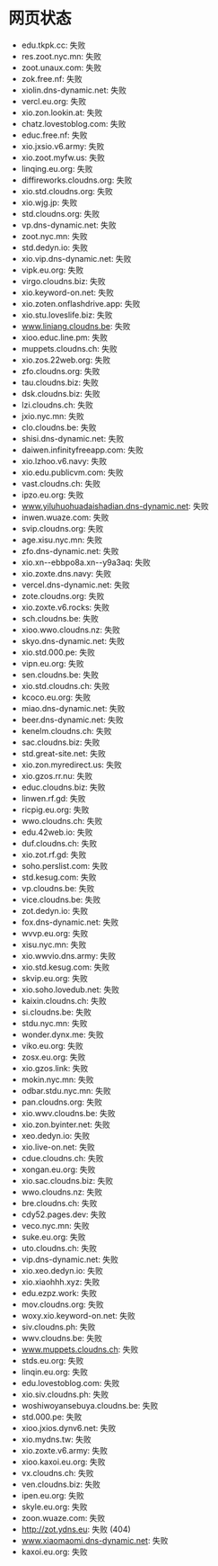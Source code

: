 # 网页状态
- edu.tkpk.cc: 失败
- res.zoot.nyc.mn: 失败
- zoot.unaux.com: 失败
- zok.free.nf: 失败
- xiolin.dns-dynamic.net: 失败
- vercl.eu.org: 失败
- xio.zon.lookin.at: 失败
- chatz.lovestoblog.com: 失败
- educ.free.nf: 失败
- xio.jxsio.v6.army: 失败
- xio.zoot.myfw.us: 失败
- linqing.eu.org: 失败
- diffireworks.cloudns.org: 失败
- xio.std.cloudns.org: 失败
- xio.wjg.jp: 失败
- std.cloudns.org: 失败
- vp.dns-dynamic.net: 失败
- zoot.nyc.mn: 失败
- std.dedyn.io: 失败
- xio.vip.dns-dynamic.net: 失败
- vipk.eu.org: 失败
- virgo.cloudns.biz: 失败
- xio.keyword-on.net: 失败
- xio.zoten.onflashdrive.app: 失败
- xio.stu.loveslife.biz: 失败
- www.liniang.cloudns.be: 失败
- xioo.educ.line.pm: 失败
- muppets.cloudns.ch: 失败
- xio.zos.22web.org: 失败
- zfo.cloudns.org: 失败
- tau.cloudns.biz: 失败
- dsk.cloudns.biz: 失败
- lzi.cloudns.ch: 失败
- jxio.nyc.mn: 失败
- clo.cloudns.be: 失败
- shisi.dns-dynamic.net: 失败
- daiwen.infinityfreeapp.com: 失败
- xio.lzhoo.v6.navy: 失败
- xio.edu.publicvm.com: 失败
- vast.cloudns.ch: 失败
- ipzo.eu.org: 失败
- www.yiluhuohuadaishadian.dns-dynamic.net: 失败
- inwen.wuaze.com: 失败
- svip.cloudns.org: 失败
- age.xisu.nyc.mn: 失败
- zfo.dns-dynamic.net: 失败
- xio.xn--ebbpo8a.xn--y9a3aq: 失败
- xio.zoxte.dns.navy: 失败
- vercel.dns-dynamic.net: 失败
- zote.cloudns.org: 失败
- xio.zoxte.v6.rocks: 失败
- sch.cloudns.be: 失败
- xioo.wwo.cloudns.nz: 失败
- skyo.dns-dynamic.net: 失败
- xio.std.000.pe: 失败
- vipn.eu.org: 失败
- sen.cloudns.be: 失败
- xio.std.cloudns.ch: 失败
- kcoco.eu.org: 失败
- miao.dns-dynamic.net: 失败
- beer.dns-dynamic.net: 失败
- kenelm.cloudns.ch: 失败
- sac.cloudns.biz: 失败
- std.great-site.net: 失败
- xio.zon.myredirect.us: 失败
- xio.gzos.rr.nu: 失败
- educ.cloudns.biz: 失败
- linwen.rf.gd: 失败
- ricpig.eu.org: 失败
- wwo.cloudns.ch: 失败
- edu.42web.io: 失败
- duf.cloudns.ch: 失败
- xio.zot.rf.gd: 失败
- soho.perslist.com: 失败
- std.kesug.com: 失败
- vp.cloudns.be: 失败
- vice.cloudns.be: 失败
- zot.dedyn.io: 失败
- fox.dns-dynamic.net: 失败
- wvvp.eu.org: 失败
- xisu.nyc.mn: 失败
- xio.wwvio.dns.army: 失败
- xio.std.kesug.com: 失败
- skvip.eu.org: 失败
- xio.soho.lovedub.net: 失败
- kaixin.cloudns.ch: 失败
- si.cloudns.be: 失败
- stdu.nyc.mn: 失败
- wonder.dynx.me: 失败
- viko.eu.org: 失败
- zosx.eu.org: 失败
- xio.gzos.link: 失败
- mokin.nyc.mn: 失败
- odbar.stdu.nyc.mn: 失败
- pan.cloudns.org: 失败
- xio.wwv.cloudns.be: 失败
- xio.zon.byinter.net: 失败
- xeo.dedyn.io: 失败
- xio.live-on.net: 失败
- cdue.cloudns.ch: 失败
- xongan.eu.org: 失败
- xio.sac.cloudns.biz: 失败
- wwo.cloudns.nz: 失败
- bre.cloudns.ch: 失败
- cdy52.pages.dev: 失败
- veco.nyc.mn: 失败
- suke.eu.org: 失败
- uto.cloudns.ch: 失败
- vip.dns-dynamic.net: 失败
- xio.xeo.dedyn.io: 失败
- xio.xiaohhh.xyz: 失败
- edu.ezpz.work: 失败
- mov.cloudns.org: 失败
- woxy.xio.keyword-on.net: 失败
- siv.cloudns.ph: 失败
- wwv.cloudns.be: 失败
- www.muppets.cloudns.ch: 失败
- stds.eu.org: 失败
- linqin.eu.org: 失败
- edu.lovestoblog.com: 失败
- xio.siv.cloudns.ph: 失败
- woshiwoyansebuya.cloudns.be: 失败
- std.000.pe: 失败
- xioo.jxios.dynv6.net: 失败
- xio.mydns.tw: 失败
- xio.zoxte.v6.army: 失败
- xioo.kaxoi.eu.org: 失败
- vx.cloudns.ch: 失败
- ven.cloudns.biz: 失败
- ipen.eu.org: 失败
- skyle.eu.org: 失败
- zoon.wuaze.com: 失败
- http://zot.ydns.eu: 失败 (404)
- www.xiaomaomi.dns-dynamic.net: 失败
- kaxoi.eu.org: 失败
